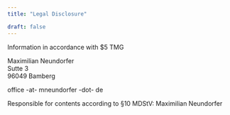 ```yaml
---
title: "Legal Disclosure"

draft: false
---
```


Information in accordance with $5 TMG

Maximilian Neundorfer  
Sutte 3  
96049 Bamberg

office -at- mneundorfer -dot- de

Responsible for contents according to §10 MDStV: Maximilian Neundorfer